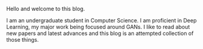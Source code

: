 Hello and welcome to this blog.


I am an undergraduate student in Computer Science. I am proficient in Deep Learning, my major work being focused around GANs. I like to read about new papers and latest advances and this blog is an attempted collection of those things.
